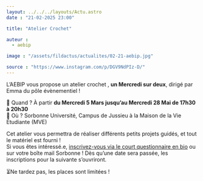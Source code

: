 ```yaml
---
layout: ../../../layouts/Actu.astro
date : "21-02-2025 23:00"

title: "Atelier Crochet"

auteur :
  - aebip

image : "/assets/fildactus/actualites/02-21-aebip.jpg"

source : "https://www.instagram.com/p/DGV9NdPIz-D/"
---
```


L’AEBIP vous propose un atelier crochet , __un Mercredi sur deux__, dirigé par Emma du pôle évènementiel !

📅 Quand ? À partir __du Mercredi 5 Mars jusqu’au Mercredi 28 Mai de 17h30 à 20h30__  
📍 Où ? Sorbonne Université, Campus de Jussieu à la Maison de la Vie Étudiante (MVE)

Cet atelier vous permettra de réaliser différents petits projets guidés, et tout le matériel est fourni !  
Si vous êtes intéressé.e, [inscrivez-vous via le court questionnaire en bio](https://docs.google.com/forms/d/e/1FAIpQLSeq3rFB6DnzGofZfakYNsXaK04tV5tPRfWSkWICNeWayLaNiw/viewform) ou sur votre boîte mail Sorbonne ! Dès qu’une date sera passée, les inscriptions pour la suivante s’ouvriront.

⏳Ne tardez pas, les places sont limitées !